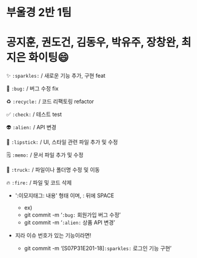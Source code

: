 # 부울경 2반 1팀

# 공지훈, 권도건, 김동우, 박유주, 장창완, 최지은 화이팅😄

✨ `:sparkles:` / 새로운 기능 추가, 구현 feat

🐛 `:bug:` / 버그 수정 fix

♻️ `:recycle:` / 코드 리팩토링 refactor

✅ `:check:` / 테스트 test

👽 `:alien:` / API 변경

💄 `:lipstick:` / UI, 스타일 관련 파일 추가 및 수정

🗒️ `:memo:` / 문서 파일 추가 및 수정

🚚 `:truck:` / 파일이나 폴더명 수정 및 이동

🔥 `:fire:` / 파일 및 코드 삭제

- ':이모지태그: 내용' 형태 이며, : 뒤에 SPACE

  - ex)
  - git commit -m ‘`:bug:` 회원가입 버그 수정’
  - git commit -m ‘`:alien:` 상품 API 변경’

- 지라 이슈 번호가 있는 기능이라면!
  - git commit -m ‘[S07P31E201-18]`:sparkles:` 로그인 기능 구현’
